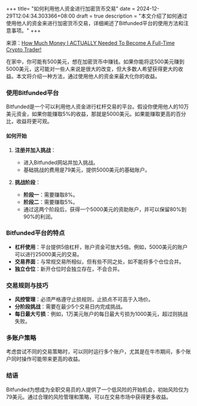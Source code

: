 +++
title= "如何利用他人资金进行加密货币交易"
date = 2024-12-29T12:04:34.303366+08:00
draft = true
description = "本文介绍了如何通过使用他人的资金来进行加密货币交易，详细阐述了Bitfunded平台的使用方法和注意事项。"
+++

来源：[How Much Money I ACTUALLY Needed To Become A Full-Time Crypto Trader!](https://www.youtube.com/watch?v=Xg68qN4jYRk)

在家中，你可能有500美元，想在加密货币中赚钱。如果你能将这500美元赚到5000美元，这可能对一些人来说是很大的改变，但大多数人希望获得更大的收益。本文将介绍一种方法，通过使用他人的资金来最大化你的收益。

### 使用Bitfunded平台

Bitfunded是一个可以利用他人资金进行杠杆交易的平台。假设你使用他人的10万美元资金，如果你能赚取5%的收益，那就是5000美元。如果能赚取更高的百分比，收益将更可观。

#### 如何开始

1. **注册并加入挑战**：
   - 进入Bitfunded网站并加入挑战。
   - 基础挑战的费用是79美元，提供5000美元的基础账户。

2. **挑战阶段**：
   - **阶段一**：需要赚取8%。
   - **阶段二**：需要赚取5%。
   - 通过这两个阶段后，获得一个5000美元的资助账户，并可以保留80%到90%的利润。

### Bitfunded平台的特点

- **杠杆使用**：平台提供5倍杠杆，账户资金可放大5倍。例如，5000美元的账户可以进行25000美元的交易。
- **交易界面**：与常规交易所相似，但有些不同之处，如不能将多个仓位合并。
- **独立仓位**：新开仓位时会独立存在，不会合并。

### 交易规则与技巧

- **风控管理**：必须严格遵守止损规则，止损点不可高于入场价。
- **分阶段挑战**：需要在最少5个交易日内完成挑战。
- **每日最大亏损**：例如，1万美元账户的每日最大亏损为1000美元，超过则挑战失败。

### 多账户策略

考虑尝试不同的交易策略时，可以同时运行多个账户，尤其是在牛市期间，多个账户同时操作可能带来更高的收益。

### 结语

Bitfunded为想成为全职交易员的人提供了一个低风险的开始机会，初始风险仅为79美元。通过合理的风险管理和策略，可以在交易市场中获得更多收益。
